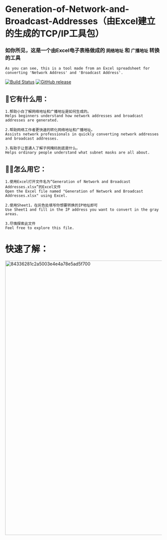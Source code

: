 # Generation-of-Network-and-Broadcast-Addresses（由Excel建立的生成的TCP/IP工具包）

### 如你所见，这是一个由Excel电子表格做成的 `网络地址` 和 `广播地址` 转换的工具
`As you can see, this is a tool made from an Excel spreadsheet for converting 'Network Address' and 'Broadcast Address'.`

[![Build Status](https://github.com/atelier-anchor/smiley-sans/workflows/build/badge.svg)]( )
[![GitHub release](https://img.shields.io/badge/Release-v1.1-blue)](https://github.com/28778/Generation-of-Network-and-Broadcast-Addresses/releases/tag/v1.1)

## 🤷它有什么用：
```
1.帮助小白了解网络地址和广播地址是如何生成的。
Helps beginners understand how network addresses and broadcast addresses are generated.

2.帮助网络工作者更快速的转化网络地址和广播地址。
Assists network professionals in quickly converting network addresses and broadcast addresses.

3.有助于让普通人了解子网掩码到底是什么。
Helps ordinary people understand what subnet masks are all about.
```
## 👩‍🎨怎么用它：
```
1.使用Excel打开文件名为“Generation of Network and Broadcast Addresses.xlsx”的Excel文件
Open the Excel file named "Generation of Network and Broadcast Addresses.xlsx" using Excel.

2.使用Sheet1，在灰色处填写你想要转换的IP地址即可
Use Sheet1 and fill in the IP address you want to convert in the gray areas.

3.尽情探索此文件
Feel free to explore this file.
```
# 快速了解：
<img width="884" alt="84336281c2a5003e4e4a78e5ad5f700" src="https://github.com/28778/Generation-of-Network-and-Broadcast-Addresses/assets/31039562/b09bf261-06d7-4c6c-ba2e-5157a5ef16d2">
